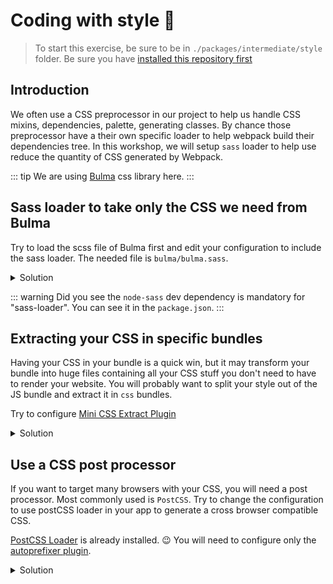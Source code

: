 # Coding with style :nail_care:

> To start this exercise, be sure to be in `./packages/intermediate/style` folder.
> Be sure you have [installed this repository first](../README.md#install)

## Introduction

We often use a CSS preprocessor in our project to help us handle CSS mixins, dependencies, palette, generating classes.
By chance those preprocessor have a their own specific loader to help webpack build their dependencies tree.
In this workshop, we will setup `sass` loader to help use reduce the quantity of CSS generated by Webpack.

::: tip
We are using [Bulma](https://bulma.io/) css library here.
:::

## Sass loader to take only the CSS we need from Bulma

Try to load the scss file of Bulma first and edit your configuration to include the sass loader.
The needed file is `bulma/bulma.sass`.

<details>
<summary>Solution</summary>

```js{25-28}
const path = require("path");
const HtmlWebpackPlugin = require("html-webpack-plugin");

module.exports = {
  entry: "./src/main.js", // The source module of our dependency graph
  output: {
    // Configuration of what we tell webpack to generate (here, a ./dist/main.js file)
    filename: "main.bundle.js",
    path: path.resolve(__dirname, "dist")
  },
  module: {
    rules: [
      {
        test: /\.jpg$/,
        use: [
          {
            loader: "file-loader",
            options: {
              outputPath: "assets",
              publicPath: "dist/assets"
            }
          }
        ]
      },
      {
        test: /\.sass$/,
        use: ["style-loader", "css-loader", "sass-loader"]
      }
    ]
  },
  plugins: [
    new HtmlWebpackPlugin({
      template: "./src/index.html"
    })
  ]
};
```

```js{1}
import "bulma/bulma.sass";
import PokemonComponent from "./pokemon.component";
import { getPokemons } from "./pokemon.service";

const pokemonList = document.querySelector("#pokemons");

getPokemons().then(response => {
  response.results.map(({ name }, index) => {
    pokemonList.appendChild(PokemonComponent(name, index + 1));
  });
});
```

</details>

::: warning
Did you see the `node-sass` dev dependency is mandatory for "sass-loader". You can see it in the `package.json`.
:::

## Extracting your CSS in specific bundles

Having your CSS in your bundle is a quick win, but it may transform your bundle into huge files containing all your CSS stuff you don't need to have to render your website.
You will probably want to split your style out of the JS bundle and extract it in `css` bundles.

Try to configure [Mini CSS Extract Plugin](https://github.com/webpack-contrib/mini-css-extract-plugin)

<details>
<summary>Solution</summary>

```js{3}{37-40}
const path = require("path");
const HtmlWebpackPlugin = require("html-webpack-plugin");
const MiniCssExtractPlugin = require("mini-css-extract-plugin");

module.exports = {
  entry: "./src/main.js", // The source module of our dependency graph
  output: {
    // Configuration of what we tell webpack to generate (here, a ./dist/main.js file)
    filename: "main.bundle.js",
    path: path.resolve(__dirname, "dist")
  },
  module: {
    rules: [
      {
        test: /\.jpg$/,
        use: [
          {
            loader: "file-loader",
            options: {
              outputPath: "assets",
              publicPath: "dist/assets"
            }
          }
        ]
      },
      {
        test: /\.sass$/,
        use: [
          { loader: MiniCssExtractPlugin.loader },
          "css-loader",
          "sass-loader"
        ]
      }
    ]
  },
  plugins: [
    new MiniCssExtractPlugin({
      filename: "[name].css",
      chunkFilename: "[id].css"
    }),
    new HtmlWebpackPlugin({
      template: "./src/index.html"
    })
  ]
};
```

</details>

## Use a CSS post processor

If you want to target many browsers with your CSS, you will need a post processor. Most commonly used is `PostCSS`.
Try to change the configuration to use postCSS loader in your app to generate a cross browser compatible CSS.

[PostCSS Loader](https://github.com/postcss/postcss-loader) is already installed. :wink:
You will need to configure only the [autoprefixer plugin](https://www.npmjs.com/package/autoprefixer).

<details>
<summary>Solution</summary>

```js{30-40}
const path = require("path");
const HtmlWebpackPlugin = require("html-webpack-plugin");
const MiniCssExtractPlugin = require("mini-css-extract-plugin");
const autoprefixer = require("autoprefixer");

module.exports = {
  entry: "./src/main.js", // The source module of our dependency graph
  output: {
    // Configuration of what we tell webpack to generate (here, a ./dist/main.js file)
    filename: "main.bundle.js",
    path: path.resolve(__dirname, "dist")
  },
  module: {
    rules: [
      {
        test: /\.jpg$/,
        use: [
          {
            loader: "file-loader",
            options: {
              outputPath: "assets",
              publicPath: "dist/assets"
            }
          }
        ]
      },
      {
        test: /\.sass$/,
        use: [
          { loader: MiniCssExtractPlugin.loader },
          "css-loader",
          {
            loader: "postcss-loader",
            options: {
              plugins: [
                autoprefixer({
                  browsers: ["IE >= 10", "last 2 versions", "chrome >= 28"]
                })
              ]
            }
          },
          "sass-loader"
        ]
      }
    ]
  },
  plugins: [
    new MiniCssExtractPlugin({
      filename: "[name].css",
      chunkFilename: "[id].css"
    }),
    new HtmlWebpackPlugin({
      template: "./src/index.html"
    })
  ]
};
```

</details>
